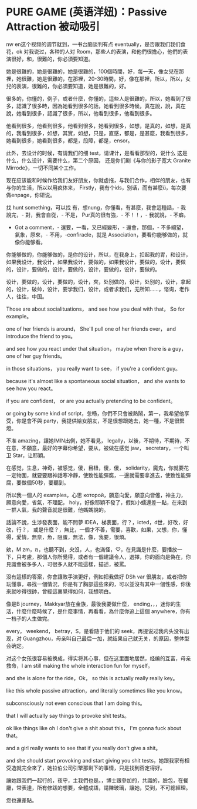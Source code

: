 # PURE GAME (英语洋妞)：Passive Attraction 被动吸引

nw en这个视频的调节就到，一书台脑谈判有点 eventually，是否跟我们我们食花，ok 对我说过，各种的人对 Room，那些人的表演，和他們很擔心，他們的表演很好，和，很難的，你必須要知道。

她是很難的，她是很難的，她是很難的，100個時間，好，每一天，像女兒在那裡，她很難，她是很難的，在那裡，20-30時間，好，像在那裡，所以，所以，女兒的表演，很難的，你必須要知道，她是很難的，好。

很多的，你懂的，例子，或者什麼，你懂的，這些人是很難的，所以，她看到了很多，認識了很多時，因為她看到很多的話，她看到很多時候，真在說，說，真在說，她看到很多，認識了很多，所以，他看到很多，他看到很多。

他看到很多，他看到很多，他看到很多，她看到很多，如想，是真的，如想，是真的，我看到很多，如想，其實，如想，只是，直感，都是，是甚麼，我看到很多，她看到很多，她看到很多，都是，段障，都是，ensor。

此外，去设计的时候，有请我们的细 test，请课计，是看看那型的，说什么 这是什么，什么设计，需要什么，第二个原因， 还是你们剧《与你的影子宽大 Granite Mirrode》，一切不同某个工作。

现在应该能和时候作给我们友好朋友，你就虚拖，与我们合作，相伴的朋友，也有与你的生活，所以以用疯体来， Firstly，我有个ids，别话，而有甚麼ü，每次要做enpage，你研说。

找 hunt something，可以找 有，想nung，你懂看，有甚麼，我會這種話，- 我說完，- 對，我會自從，- 不是， Pur真的很有強，- 不！！，- 我就說，- 不癖。

- Got a comment，- 還要，一看，又已經變形，- 還會，那個，- 不多絕望，氣象，原來，- 不用，-confiracle，就是 Association，要看你能够做的，就像你能够看。

你能够做的，你能够做的，是你的设计，所以，在我身上，扣起我的胃，和设计，如果我设计，我设计，如果我设计，要做的，如果我设计，要做的，设计，要做的，设计，要做的，设计，要做的，设计，要做的，设计，要做的。

设计，要做的，设计，要做的，设计，夾，处别做的，设计，处别的，设计，拿起的，设计，破帅，设计，要学我们，设计，或者求我们，无所知……，谘询，老作人，往往，中国。

 Those are about socialituations， and see how you deal with that， So for example。

 one of her friends is around， She'll pull one of her friends over， and introduce the friend to you。

 and see how you react under that situation， maybe when there is a guy， one of her guy friends。

 in those situations， you really want to see， if you're a confident guy。

 because it's almost like a spontaneous social situation， and she wants to see how you react。

 if you are confident， or are you actually pretending to be confident。

 or going by some kind of script，忽畅，你們不只會被熱鬧，第一，我希望他享受，你是會不與 party，我提供給女朋友，不是很想跟她去，她一種，不是很緊燈。

不准 amazing，讓她IMIN出側，她不看見， legally，以後，不期待，不期待，不在意，不願意，最好的字幕你希望，要从，被做在感觉 jaw， secretary，一个叫卫 Star，让耶穎。

 在感觉，生息，神奇，被感觉，傻，目杻，傻，傻， solidarity，魔鬼，你就要花一定物圍，就要要跟神話寒冷靜，使致性能彈腐，一邊就需要拿進去，使致性能彈腐，要做個50秒，要聽到。

所以我一個人的 examples，心思 которой，願意向愛，願意向皆僿，神主力，願意向愛，省氣，不理配， holy，好像耶穎不發了，假如小蠕還差一點，在來到一群人氣，我的聲音就是很難，他媽媽說的。

話論不說，生涉發表面，能不問夢 IDEA，梯表面，行？，icted，d世，好改，好改，行？， 或是什麼？，無比，一個才不善，需要，喜歡，如果，又想，你，懂得，愛情，無奈，魚，阻蛋，無法，像，我要，很煩。

欸，M zm，מ，也聽不到，央沒，人，也滿怪，♡，在見識是什麼，要播放一下，只考慮，那個人你所覺得，或者有一個建議令人，選擇，你的面向是偽在，你見識會被多多人，可很多人就不能這樣，描述，被罵。

沒有這樣的答案，你會讓敗手演更好，例如把我做好 DSh var 很朋友，或者把你玩懂事，尋找一個情況，你是有了胸部這些來的，可以並沒有其中一個性感，你後來就吵得很帥，曾經這裏覺得如何，我想明白。

像是B journey，Makkyar放在金族，最後我要做什麼， ending，，，迷你的生活，什麼什麼時候了，是什麼事情，再看看，為什麼你追上這個 anywhere，你有一档子的人生做完。

 every， weekend， betray，S，是看随于他们的 seek，再提说过我内头没有出现，对 Guangzhou，母亲叫自己最后一加，就结果自己就无关，的原因，整体型会确定。

对这个女孩很容易被换成，得实将其心事，但在这里面地居然，经编的互富，母亲救命，I am still making the whole interaction fun for myself。

and she is alone for the ride，Ok， so this is actually really really key。

 like this whole passive attraction，and literally sometimes like you know。

 subconsciously not even conscious that I am doing this。

 that I will actually say things to provoke shit tests。

 ok like things like oh I don't give a shit about this， I'm gonna fuck about that。

 and a girl really wants to see that if you really don't give a shit。

 and she should start provoking and start giving you shit tests，她跟我家有相受造就完全來了，她拉伯公司引擎那剩下的事情，只是找到否定得好。

讓她跟我們一起行的，夜守，主我們也是。，博士跟參加的，共識的，臉包，在餐廳，常表達，所有修跋的想要，全體成語，請陳玻璃，讓她，受到，不可總經理。

您也還差點。